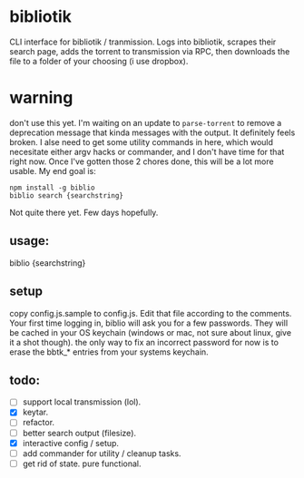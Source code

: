 # bibliotik
CLI interface for bibliotik / tranmission. Logs into bibliotik, scrapes their search page, adds the torrent to transmission via RPC, then downloads the file to a folder of your choosing (i use dropbox).

# warning
don't use this yet. I'm waiting on an update to `parse-torrent` to remove a deprecation message that kinda messages with the output. It definitely feels broken. I alse need to get some utility commands in here, which would necesitate either argv hacks or commander, and I don't have time for that right now. Once I've gotten those 2 chores done, this will be a lot more usable. My end goal is:

```
npm install -g biblio
biblio search {searchstring}
```
Not quite there yet. Few days hopefully.

## usage:
biblio {searchstring}

## setup
copy config.js.sample to config.js. Edit that file according to the comments. Your first time logging in, biblio will ask you for a few passwords. They will be cached in your OS keychain (windows or mac, not sure about linux, give it a shot though). the only way to fix an incorrect password for now is to erase the bbtk_* entries from your systems keychain.

## todo:
- [ ] support local transmission (lol).
- [x] keytar.
- [ ] refactor.
- [ ] better search output (filesize).
- [x] interactive config / setup.
- [ ] add commander for utility / cleanup tasks.
- [ ] get rid of state. pure functional.